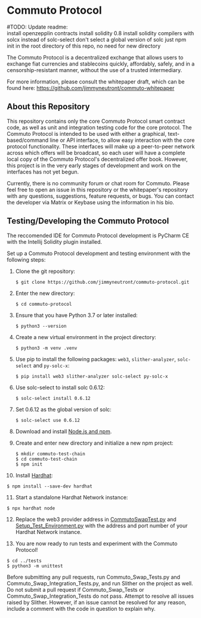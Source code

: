 # Commuto Protocol
#TODO: Update readme: <br>
install openzepplin contracts
install solidity 0.8
install solidity compilers with solcx instead of solc-select
don't select a global version of solc
just npm init in the root directory of this repo, no need for new directory

The Commuto Protocol is a decentralized exchange that allows users to exchange fiat currencies and stablecoins quickly, 
affordably, safely, and in a censorship-resistant manner, without the use of a trusted intermediary.

For more information, please consult the whitepaper draft, which can be found here:
https://github.com/jimmyneutront/commuto-whitepaper

## About this Repository

This repository contains only the core Commuto Protocol smart contract code, as well as unit and integration testing 
code for the core protocol. The Commuto Protocol is intended to be used with either a graphical, text-based/command line
or API interface, to allow easy interaction with the core protocol functionality. These interfaces will make up a 
peer-to-peer network across which offers will be broadcast, so each user will have a complete local copy of the Commuto 
Protocol's decentralized offer book. However, this project is in the very early stages of development and work on the 
interfaces has not yet begun.

Currently, there is no community forum or chat room for Commuto. Please feel free to open an issue in this repository or
the whitepaper's repository with any questions, suggestions, feature requests, or bugs. You can contact the developer 
via Matrix or Keybase using the information in his bio.

## Testing/Developing the Commuto Protocol

The reccomended IDE for Commuto Protocol development is PyCharm CE with the Intellij Solidity plugin installed.

Set up a Commuto Protocol development and testing environment with the following steps:

1. Clone the git repository:

   ```
   $ git clone https://github.com/jimmyneutront/commuto-protocol.git
   ```

2. Enter the new directory:

   ```
   $ cd commuto-protocol
   ```
   
3. Ensure that you have Python 3.7 or later installed:

   ```
   $ python3 --version
   ```
   
4. Create a new virtual environment in the project directory:

   ```
   $ python3 -m venv .venv
   ```
   
5. Use pip to install the following packages: `web3`, `slither-analyzer`, `solc-select` and `py-solc-x`:

   ```
   $ pip install web3 slither-analyzer solc-select py-solc-x
   ```

6. Use solc-select to install solc 0.6.12:

   ```
   $ solc-select install 0.6.12
   ```
   
7. Set 0.6.12 as the global version of solc:

   ```
   $ solc-select use 0.6.12
   ```
   
8. Download and install [Node.js and npm](https://docs.npmjs.com/downloading-and-installing-node-js-and-npm).

9. Create and enter new directory and initialize a new npm project: 

   ```
   $ mkdir commuto-test-chain
   $ cd commuto-test-chain
   $ npm init
   ```

10. Install [Hardhat](https://hardhat.org):

   ```
   $ npm install --save-dev hardhat
   ```
   
11. Start a standalone Hardhat Network instance:

   ```
   $ npx hardhat node
   ```
   
12. Replace the web3 provider address in [CommutoSwapTest.py](https://github.com/jimmyneutront/commuto-protocol/blob/f29c18e0757c4f79ce9335b8ec863d7de762ffb8/tests/CommutoSwapTest.py#L10) and [Setup_Test_Environment.py](https://github.com/jimmyneutront/commuto-protocol/blob/f29c18e0757c4f79ce9335b8ec863d7de762ffb8/Setup_Test_Environment.py#L14) with the address and port number of your Hardhat Network instance.

13. You are now ready to run tests and experiment with the Commuto Protocol!

   ```
   $ cd ../tests
   $ python3 -m unittest
   ```

Before submitting any pull requests, run Commuto_Swap_Tests.py and Commuto_Swap_Integration_Tests.py, and run
Slither on the project as well. Do not submit a pull request if Commuto_Swap_Tests or Commuto_Swap_Integration_Tests do 
not pass. Attempt to resolve all issues raised by Slither. However, if an issue cannot be resolved for any reason, 
include a comment with the code in question to explain why.